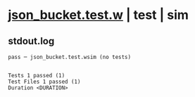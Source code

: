 # [json_bucket.test.w](../../../../../examples/tests/valid/json_bucket.test.w) | test | sim

## stdout.log
```log
pass ─ json_bucket.test.wsim (no tests)
 
 
Tests 1 passed (1)
Test Files 1 passed (1)
Duration <DURATION>
```


